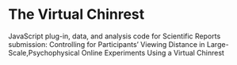 # The Virtual Chinrest
JavaScript plug-in, data, and analysis code for Scientific Reports submission: Controlling for Participants’
Viewing Distance in Large-Scale,Psychophysical Online Experiments Using a Virtual Chinrest
